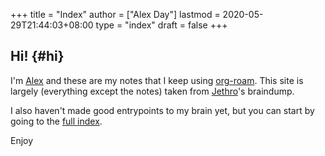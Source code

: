 +++
title = "Index"
author = ["Alex Day"]
lastmod = 2020-05-29T21:44:03+08:00
type = "index"
draft = false
+++

## Hi! {#hi}

I'm [Alex](https://www.alexday.me) and these are my notes that I keep using [org-roam](https://github.com/org-roam/org-roam). This site is largely (everything except the notes) taken from [Jethro](https://braindump.jethro.dev/)'s braindump.

I also haven't made good entrypoints to my brain yet, but you can start by going to the
[full index](/posts/).

Enjoy
